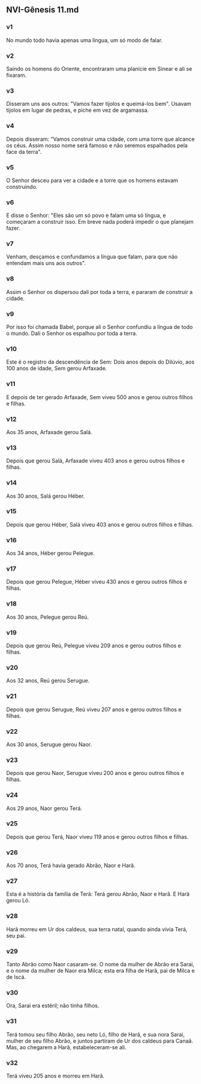 ## NVI-Gênesis 11.md
### v1
 No mundo todo havia apenas uma língua, um só modo de falar.
### v2
 Saindo os homens do Oriente, encontraram uma planície em Sinear e ali se fixaram.
### v3
 Disseram uns aos outros: "Vamos fazer tijolos e queimá-los bem". Usavam tijolos em lugar de pedras, e piche em vez de argamassa.
### v4
 Depois disseram: "Vamos construir uma cidade, com uma torre que alcance os céus. Assim nosso nome será famoso e não seremos espalhados pela face da terra".
### v5
 O Senhor desceu para ver a cidade e a torre que os homens estavam construindo.
### v6
 E disse o Senhor: "Eles são um só povo e falam uma só língua, e começaram a construir isso. Em breve nada poderá impedir o que planejam fazer.
### v7
 Venham, desçamos e confundamos a língua que falam, para que não entendam mais uns aos outros".
### v8
 Assim o Senhor os dispersou dali por toda a terra, e pararam de construir a cidade.
### v9
 Por isso foi chamada Babel, porque ali o Senhor confundiu a língua de todo o mundo. Dali o Senhor os espalhou por toda a terra.
### v10
 Este é o registro da descendência de Sem: Dois anos depois do Dilúvio, aos 100 anos de idade, Sem gerou Arfaxade.
### v11
 E depois de ter gerado Arfaxade, Sem viveu 500 anos e gerou outros filhos e filhas.
### v12
 Aos 35 anos, Arfaxade gerou Salá.
### v13
 Depois que gerou Salá, Arfaxade viveu 403 anos e gerou outros filhos e filhas.
### v14
 Aos 30 anos, Salá gerou Héber.
### v15
 Depois que gerou Héber, Salá viveu 403 anos e gerou outros filhos e filhas.
### v16
 Aos 34 anos, Héber gerou Pelegue.
### v17
 Depois que gerou Pelegue, Héber viveu 430 anos e gerou outros filhos e filhas.
### v18
 Aos 30 anos, Pelegue gerou Reú.
### v19
 Depois que gerou Reú, Pelegue viveu 209 anos e gerou outros filhos e filhas.
### v20
 Aos 32 anos, Reú gerou Serugue.
### v21
 Depois que gerou Serugue, Reú viveu 207 anos e gerou outros filhos e filhas.
### v22
 Aos 30 anos, Serugue gerou Naor.
### v23
 Depois que gerou Naor, Serugue viveu 200 anos e gerou outros filhos e filhas.
### v24
 Aos 29 anos, Naor gerou Terá.
### v25
 Depois que gerou Terá, Naor viveu 119 anos e gerou outros filhos e filhas.
### v26
 Aos 70 anos, Terá havia gerado Abrão, Naor e Harã.
### v27
 Esta é a história da família de Terá: Terá gerou Abrão, Naor e Harã. E Harã gerou Ló.
### v28
 Harã morreu em Ur dos caldeus, sua terra natal, quando ainda vivia Terá, seu pai.
### v29
 Tanto Abrão como Naor casaram-se. O nome da mulher de Abrão era Sarai, e o nome da mulher de Naor era Milca; esta era filha de Harã, pai de Milca e de Iscá.
### v30
 Ora, Sarai era estéril; não tinha filhos.
### v31
 Terá tomou seu filho Abrão, seu neto Ló, filho de Harã, e sua nora Sarai, mulher de seu filho Abrão, e juntos partiram de Ur dos caldeus para Canaã. Mas, ao chegarem a Harã, estabeleceram-se ali.
### v32
 Terá viveu 205 anos e morreu em Harã.
